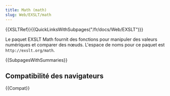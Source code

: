 ```yaml
---
title: Math (math)
slug: Web/EXSLT/math
---
```


{{XSLTRef}}{{QuickLinksWithSubpages("/fr/docs/Web/EXSLT")}}

Le paquet EXSLT Math fournit des fonctions pour manipuler des valeurs numériques et comparer des nœuds. L'espace de noms pour ce paquet est `http://exslt.org/math`.

{{SubpagesWithSummaries}}

## Compatibilité des navigateurs

{{Compat}}
